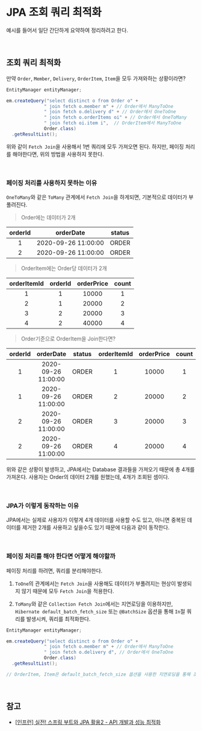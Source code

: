 # JPA 조회 쿼리 최적화

예시를 들어서 일단 간단하게 요약하여 정리하려고 한다.

<br>

## 조회 쿼리 최적화

만약 `Order`, `Member`, `Delivery`, `OrderItem`, `Item`을 모두 가져와하는 상황이라면?

```java
EntityManager entityManager;

em.createQuery("select distinct o from Order o" +
              " join fetch o.member m" + // Order에서 ManyToOne
              " join fetch o.delivery d" + // Order에서 OneToOne
              " join fetch o.orderItems oi" + // Order에서 OneToMany
              " join fetch oi.item i",  // OrderItem에서 ManyToOne
              Order.class)
  .getResultList();
```

위와 같이 `Fetch Join`을 사용해서 1번 쿼리에 모두 가져오면 된다. 하지만, 페이징 처리를 해야한다면, 위의 방법을 사용하지 못한다.

<br>

### 페이징 처리를 사용하지 못하는 이유

`OneToMany`와 같은 `ToMany` 관계에서 `Fetch Join`을 하게되면, 기본적으로 데이터가 부풀려진다.

> Order에는 데이터가 2개

| orderId |      orderDate      | status |
| :-----: | :-----------------: | :----: |
|    1    | 2020-09-26 11:00:00 | ORDER  |
|    2    | 2020-09-26 11:00:00 | ORDER  |

> OrderItem에는 Order당 데이터가 2개

| orderItemId | orderId | orderPrice | count |
| :---------: | :-----: | :--------: | :---: |
|      1      |    1    |   10000    |   1   |
|      2      |    1    |   20000    |   2   |
|      3      |    2    |   20000    |   3   |
|      4      |    2    |   40000    |   4   |

> Order기준으로 OrderItem을 Join한다면?

| orderId |      orderDate      | status | orderItemId | orderPrice | count |
| :-----: | :-----------------: | :----: | :---------: | :--------: | :---: |
|    1    | 2020-09-26 11:00:00 | ORDER  |      1      |   10000    |   1   |
|    1    | 2020-09-26 11:00:00 | ORDER  |      2      |   20000    |   2   |
|    2    | 2020-09-26 11:00:00 | ORDER  |      3      |   20000    |   3   |
|    2    | 2020-09-26 11:00:00 | ORDER  |      4      |   20000    |   4   |

위와 같은 상황이 발생하고, JPA에서는 Database 결과들을 가져오기 때문에 총 4개를 가져온다. 사용자는 Order의 데이터 2개를 원했는데, 4개가 조회된 셈이다.

<br>

### JPA가 이렇게 동작하는 이유

JPA에서는 실제로 사용자가 이렇게 4개 데이터를 사용할 수도 있고, 아니면 중복된 데이터를 제거한 2개를 사용하고 싶을수도 있기 때문에 다음과 같이 동작한다.

<br>

### 페이징 처리를 해야 한다면 어떻게 해야할까

페이징 처리를 하려면, 쿼리를 분리해야한다.

1. `ToOne`의 관계에서는 `Fetch Join`을 사용해도 데이터가 부풀려지는 현상이 발생되지 않기 때문에 모두 `Fetch Join`을 적용한다.

2. `ToMany`와 같은 `Collection Fetch Join`에서는 지연로딩을 이용하지만, `Hibernate default_batch_fetch_size` 또는 `@BatchSize` 옵션을 통해 `In`절 쿼리를 발생시켜, 쿼리를 최적화한다.

```java
EntityManager entityManager;

em.createQuery("select distinct o from Order o" +
              " join fetch o.member m" + // Order에서 ManyToOne
              " join fetch o.delivery d", // Order에서 OneToOne
              Order.class)
  .getResultList();

// OrderItem, Item은 default_batch_fetch_size 옵션을 사용한 지연로딩을 통해 조회
```

<br>

## 참고

- [[인프런] 실전! 스프링 부트와 JPA 활용2 - API 개발과 성능 최적화](https://www.inflearn.com/course/%EC%8A%A4%ED%94%84%EB%A7%81%EB%B6%80%ED%8A%B8-JPA-API%EA%B0%9C%EB%B0%9C-%EC%84%B1%EB%8A%A5%EC%B5%9C%EC%A0%81%ED%99%94)
